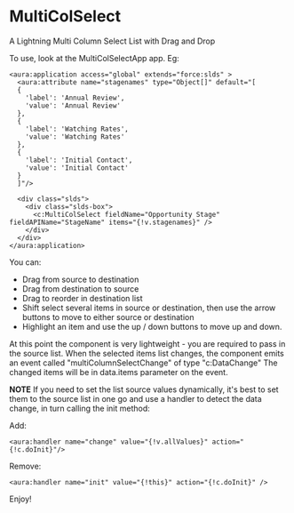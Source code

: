 # MultiColSelect
A Lightning Multi Column Select List with Drag and Drop

To use, look at the MultiColSelectApp app. Eg:

    <aura:application access="global" extends="force:slds" >
      <aura:attribute name="stagenames" type="Object[]" default="[
      {
        'label': 'Annual Review',
        'value': 'Annual Review'
      },
      {
        'label': 'Watching Rates',
        'value': 'Watching Rates'
      },
      {
        'label': 'Initial Contact',
        'value': 'Initial Contact'
      }
      ]"/>
        
      <div class="slds">
        <div class="slds-box">
          <c:MultiColSelect fieldName="Opportunity Stage" fieldAPIName="StageName" items="{!v.stagenames}" />
        </div>     
      </div>
    </aura:application>
    
You can:
 - Drag from source to destination
 - Drag from destination to source
 - Drag to reorder in destination list
 - Shift select several items in source or destination, then use the arrow buttons to move to either source or destination
 - Highlight an item and use the up / down buttons to move up and down.

At this point the component is very lightweight - you are required to pass in the source list.
When the selected items list changes, the component emits an event called "multiColumnSelectChange" of type "c:DataChange"
The changed items will be in data.items parameter on the event.

**NOTE** If you need to set the list source values dynamically, it's best to set them to the source list in one go and use a handler to detect the data change, in turn calling the init method:

Add:

    <aura:handler name="change" value="{!v.allValues}" action="{!c.doInit}"/>
    
Remove:

    <aura:handler name="init" value="{!this}" action="{!c.doInit}" />

Enjoy!
